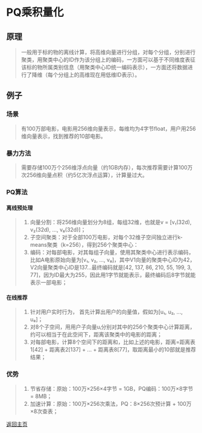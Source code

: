 # PQ乘积量化

## 原理
> 一般用于标的物的离线计算，将高维向量进行分组，对每个分组，分别进行聚类，用聚类中心的ID作为该分组上的编码，一方面可以基于不同维度表征该标的物所属类别信息（用聚类中心ID统一编码表示），一方面还将数据进行了降维（每个分组上的高维现在用低维ID表示）。  

## 例子

### 场景
> 有100万部电影，电影用256维向量表示，每维均为4字节float，用户用256维向量表示，找到推荐的10部电影。  

### 暴力方法
> 需要存储100万个256维浮点向量（约1GB内存），每次推荐需要计算100万次256维向量点积（约5亿次浮点运算），计算量过大。

### PQ算法

#### 离线预处理
> 1. 向量分割：将256维向量划分为8组，每组32维，也就是v = [v₁(32d), v₂(32d), ..., v₈(32d)]；  
> 2. 子空间聚类：对于全部100万电影，对每个32维子空间独立进行k-means聚类（k=256），得到256个聚类中心：  
> 3. 编码：对每部电影，对其每组子向量，使用其聚类中心进行表示编码，比如A电影原始向量为[v₁, v₂, ..., v₈]，其中V1向量的聚类中心ID为42，V2向量聚类中心ID是137...最终编码就是[42, 137, 86, 210, 55, 199, 3, 77]，因为ID最大为255，因此用1字节就能表示，最终编码后8字节就能表示一部电影；  

#### 在线推荐
> 1. 针对用户实时行为， 首先计算出用户的向量值，假如为[u₁, u₂, ..., u₈]；   
> 2. 对8个子空间，用用户子向量uᵢ分别对其中的256个聚类中心计算距离，约可以相当于在此空间下，距离该聚类中的电影的距离；   
> 3. 对每部电影，计算8个空间下的距离和，比如上述的电影，距离=距离表1[42] + 距离表2[137] + ... + 距离表8[77]，取距离最小的10部就是推荐结果；   

### 优势
> 1. 节省存储：原始：100万×256×4字节 = 1GB，PQ编码：100万×8字节 = 8MB；  
> 2. 加速计算：原始：100万×256次乘法，PQ：8×256次预计算 + 100万×8次查表；  


[返回主页](../../README.md)
